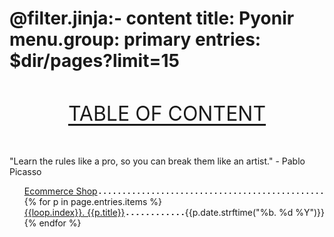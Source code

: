 @filter.jinja:- content
title: Pyonir
menu.group: primary
entries: $dir/pages?limit=15
===
<section class="toc">
<header class="hanken-grotesk-regular">
TABLE OF CONTENT
</header>
<p>"Learn the rules like a pro, so you can break them like an artist." - Pablo Picasso </p>
<ul class="chapters">
  <li class="chapter">
    <span class="title"><a href="/my-shop">Ecommerce Shop</a></span>
  </li>
{% for p in page.entries.items %}
  <li class="chapter">
    <span class="title"><a href="{{p.url}}">{{loop.index}}. {{p.title}}</a></span>
    <span class="pgnum">{{p.date.strftime("%b. %d %Y")}}</span>
  </li>
{% endfor %}
</ul>
</section>
<style>
.toc .chapter {
  display: flex;
}
.toc .chapter .title {
  order: 1;
}
.toc .chapter .pgnum {
  order: 3;
}
.toc .chapter::after {
  background-image: radial-gradient(circle, currentcolor 1px, transparent 1.5px);
  background-position: bottom;
  background-size: 1ex 4.5px;
  background-repeat: space no-repeat;
  content: "";
  flex-grow: 1;
  height: 1em;
  order: 2;
}
.toc {
    margin: 3rem auto;
    max-width: 740px;
    & header {
    text-underline-offset: 5px;
    margin-bottom: 3rem; text-decoration: underline; font-size: 2rem;}
}
</style>
